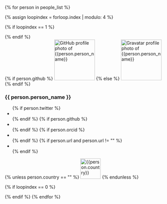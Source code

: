 
{% for person in people_list %}

{% assign loopindex = forloop.index | modulo: 4 %}

{% if loopindex == 1 %}
<div class="row">
{% endif %}


<div class="medium-3 columns">
<div class="team-member anchor-offset" id="{{ person.github }}">
  {% if person.github %}
  <img data-src="https://avatars.githubusercontent.com/{{ person.github }}" width=128 height=128 class="img-responsive img-circle lazyload" alt="GitHub profile photo of {{person.person_name}}">
  {% else %}
  <img data-src="https://www.gravatar.com/avatar/{{ person.gravatar }}?d=mp" width=128 height=128 class="img-responsive img-circle lazyload" alt="Gravatar profile photo of {{person.person_name}}">
  {% endif %}
  <h3>{{ person.person_name }}</h3>
  <ul class="list-inline social-buttons">
      {% if person.twitter %}<li> <a href="https://twitter.com/{{ person.twitter }}"> <i class="fab fa-twitter" title="Twitter"></i> </a> </li> {% endif %}
      {% if person.github %}<li> <a href="https://github.com/{{ person.github }}"> <i class="fab fa-github" title="GitHub"></i> </a> </li> {% endif %}
      {% if person.orcid %}<li> <a href="https://orcid.org/{{ person.orcid }}"> <i class="fab fa-orcid" title="ORCID"></i> </a> </li> {% endif %}
      {% if person.url and person.url != "" %}<li> <a href="{{ person.url }}"> <i class="fas fa-link" title="Website"></i> </a> </li> {% endif %}
  </ul>
  {% unless person.country == "" %}
  <img width="64" src="/files/flags/{{ person.country | downcase }}.svg" alt={{person.country}} title={{person.country}} />
  {% endunless %}
</div>
</div>


{% if loopindex == 0 %}
</div>
{% endif %}
{% endfor %}

